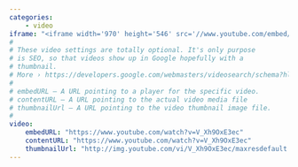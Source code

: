 ```yaml
---
categories:
    - video
iframe: "<iframe width='970' height='546' src='//www.youtube.com/embed/V_Xh9OxE3ec' frameborder='0' allowfullscreen></iframe>"
#
# These video settings are totally optional. It's only purpose
# is SEO, so that videos show up in Google hopefully with a
# thumbnail.
# More › https://developers.google.com/webmasters/videosearch/schema?hl=en&rd=1
#
# embedURL – A URL pointing to a player for the specific video.
# contentURL – A URL pointing to the actual video media file
# thumbnailUrl – A URL pointing to the video thumbnail image file.
#
video:
    embedURL: "https://www.youtube.com/watch?v=V_Xh9OxE3ec"
    contentURL: "https://www.youtube.com/watch?v=V_Xh9OxE3ec"
    thumbnailUrl: "http://img.youtube.com/vi/V_Xh9OxE3ec/maxresdefault.jpg"
---
```

